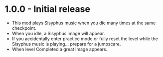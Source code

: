 # 1.0.0 - Initial release
- This mod plays Sisyphus music when you die many times at the same checkpoint.
- When you idle, a Sisyphus image will appear.
- If you accidentally enter practice mode or fully reset the level while the Sisyphus music is playing… prepare for a jumpscare.
- When level Completed a great image appears.
